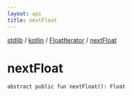 ```yaml
---
layout: api
title: nextFloat
---
```

[stdlib](../../index.md) / [kotlin](../index.md) / [FloatIterator](index.md) / [nextFloat](nextFloat.md)

# nextFloat

```
abstract public fun nextFloat(): Float
```
